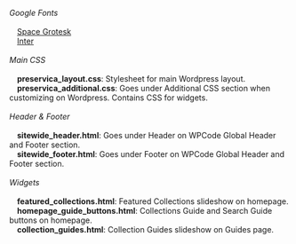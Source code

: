 <i>Google Fonts</i><br><br>
&emsp;<a href="https://fonts.google.com/specimen/Space+Grotesk">Space Grotesk</a><br>
&emsp;<a href="https://fonts.google.com/specimen/Inter">Inter</a><br>
<br>
<i>Main CSS</i><br><br>
&emsp;<b>preservica_layout.css</b>: Stylesheet for main Wordpress layout.<br>
&emsp;<b>preservica_additional.css</b>: Goes under Additional CSS section when customizing on Wordpress. Contains CSS for widgets.<br>
<br>
<i>Header & Footer</i><br><br>
&emsp;<b>sitewide_header.html</b>: Goes under Header on WPCode Global Header and Footer section.<br>
&emsp;<b>sitewide_footer.html</b>: Goes under Footer on WPCode Global Header and Footer section.<br>
<br>
<i>Widgets</i><br><br>
&emsp;<b>featured_collections.html</b>: Featured Collections slideshow on homepage.<br>
&emsp;<b>homepage_guide_buttons.html</b>: Collections Guide and Search Guide buttons on homepage.<br>
&emsp;<b>collection_guides.html</b>: Collection Guides slideshow on Guides page.
